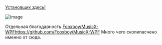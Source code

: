 
[Установщик здесь! ](
https://github.com/MaKrotos/VKUI3/releases/tag/0.1.4.5) 

![image](https://github.com/MaKrotos/VKUI3/assets/43302537/92fdfc4a-9755-4ad1-a6e6-529da307c991)


Отдельная благодарность [Fooxboy/MusicX-WPF](https://github.com/Fooxboy/MusicX-WPF)https://github.com/Fooxboy/MusicX-WPF
Много чего скопипасчено именно от сюда.
